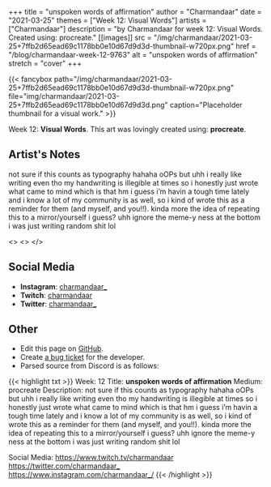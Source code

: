 +++
title =       "unspoken words of affirmation"
author =      "Charmandaar"
date =        "2021-03-25"
themes =      ["Week 12: Visual Words"]
artists =     ["Charmandaar"]
description = "by Charmandaar for week 12: Visual Words. Created using: procreate."
[[images]]
      src = "/img/charmandaar/2021-03-25+7ffb2d65ead69c1178bb0e10d67d9d3d-thumbnail-w720px.png"
      href = "/blog/charmandaar-week-12-9763"
      alt = "unspoken words of affirmation"
      stretch = "cover"
+++


{{< fancybox path="/img/charmandaar/2021-03-25+7ffb2d65ead69c1178bb0e10d67d9d3d-thumbnail-w720px.png" file="img/charmandaar/2021-03-25+7ffb2d65ead69c1178bb0e10d67d9d3d.png" caption="Placeholder thumbnail for a visual work." >}}


Week 12: **Visual Words**. This art was lovingly created using: **procreate**.

## Artist's Notes

not sure if this counts as typography hahaha oOPs but uhh i really like writing even tho my handwriting is illegible at times so i honestly just wrote what came to mind which is that hm i guess i’m havin a tough time lately and i know a lot of my community is as well, so i kind of wrote this as a reminder for them (and myself, and you!!). kinda more the idea of repeating this to a mirror/yourself i guess? uhh ignore the meme-y ness at the bottom i was just writing random shit lol

<>
<>
</>

## Social Media

- **Instagram**: <a href='https://instagram.com/charmandaar_' target='_blank'>charmandaar_</a>
- **Twitch**: <a href='https://twitch.tv/charmandaar' target='_blank'>charmandaar</a>
- **Twitter**: <a href='https://twitter.com/charmandaar_' target='_blank'>charmandaar_</a>

## Other

- Edit this page on [GitHub](https://github.com/teaminkling/web-refresh/edit/main/content/blog/charmandaar-week-12-9763.md).
- Create [a bug ticket](https://github.com/teaminkling/web-refresh/issues/new?assignees=&labels=bug&template=problem-report.md&title=) for the developer.
- Parsed source from Discord is as follows:

{{< highlight txt >}}
Week: 12
Title: **unspoken words of affirmation**
Medium: procreate
Description: 
not sure if this counts as typography hahaha oOPs but uhh i really like writing even tho my handwriting is illegible at times so i honestly just wrote what came to mind which is that hm i guess i’m havin a tough time lately and i know a lot of my community is as well, so i kind of wrote this as a reminder for them (and myself, and you!!). kinda more the idea of repeating this to a mirror/yourself i guess? uhh ignore the meme-y ness at the bottom i was just writing random shit lol

Social Media: 
<https://www.twitch.tv/charmandaar>
<https://twitter.com/charmandaar_>
<https://www.instagram.com/charmandaar_/>
{{< /highlight >}}